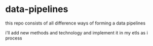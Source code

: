 # data-pipelines

  this repo consists of all difference ways of forming a data pipelines 
  
  
  
  i'll add new methods and technology and implement it in my etls as i process
